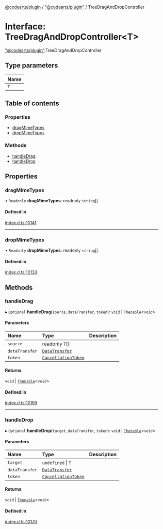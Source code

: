 [@codearts/plugin](../README.md) / ["@codearts/plugin"](../modules/_codearts_plugin_.md) / TreeDragAndDropController

# Interface: TreeDragAndDropController<T\>

["@codearts/plugin"](../modules/_codearts_plugin_.md).TreeDragAndDropController

## Type parameters

| Name |
| :------ |
| `T` |

## Table of contents

### Properties

- [dragMimeTypes](codearts_plugin_.TreeDragAndDropController.md#dragmimetypes)
- [dropMimeTypes](codearts_plugin_.TreeDragAndDropController.md#dropmimetypes)

### Methods

- [handleDrag](codearts_plugin_.TreeDragAndDropController.md#handledrag)
- [handleDrop](codearts_plugin_.TreeDragAndDropController.md#handledrop)

## Properties

### dragMimeTypes

• `Readonly` **dragMimeTypes**: readonly `string`[]

#### Defined in

[index.d.ts:10141](https://github.com/huaweicloud/cloudide-plugin-api/blob/d4de966/index.d.ts#L10141)

___

### dropMimeTypes

• `Readonly` **dropMimeTypes**: readonly `string`[]

#### Defined in

[index.d.ts:10133](https://github.com/huaweicloud/cloudide-plugin-api/blob/d4de966/index.d.ts#L10133)

## Methods

### handleDrag

▸ `Optional` **handleDrag**(`source`, `dataTransfer`, `token`): `void` \| [`Thenable`](Thenable.md)<`void`\>

#### Parameters

| Name | Type | Description |
| :------ | :------ | :------ |
| `source` | readonly `T`[] |  |
| `dataTransfer` | [`DataTransfer`](../classes/codearts_plugin_.DataTransfer.md) |  |
| `token` | [`CancellationToken`](codearts_plugin_.CancellationToken.md) |  |

#### Returns

`void` \| [`Thenable`](Thenable.md)<`void`\>

#### Defined in

[index.d.ts:10159](https://github.com/huaweicloud/cloudide-plugin-api/blob/d4de966/index.d.ts#L10159)

___

### handleDrop

▸ `Optional` **handleDrop**(`target`, `dataTransfer`, `token`): `void` \| [`Thenable`](Thenable.md)<`void`\>

#### Parameters

| Name | Type | Description |
| :------ | :------ | :------ |
| `target` | `undefined` \| `T` |  |
| `dataTransfer` | [`DataTransfer`](../classes/codearts_plugin_.DataTransfer.md) |  |
| `token` | [`CancellationToken`](codearts_plugin_.CancellationToken.md) |  |

#### Returns

`void` \| [`Thenable`](Thenable.md)<`void`\>

#### Defined in

[index.d.ts:10170](https://github.com/huaweicloud/cloudide-plugin-api/blob/d4de966/index.d.ts#L10170)
